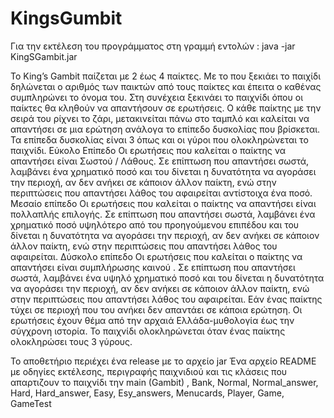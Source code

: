 # KingsGumbit

Για την εκτέλεση του προγράμματος στη γραμμή εντολών  : java -jar KingSGambit.jar

Το King’s Gambit παίζεται με 2 έως 4 παίκτες. Με το που ξεκιάει το παιχίδι δηλώνεται ο αριθμός των παικτών από τους παίκτες και έπειτα ο καθένας συμπληρώνει το όνομα του. Στη συνέχεια ξεκινάει το παιχνίδι όπου οι παίκτες
θα κληθούν να απαντήσουν σε ερωτήσεις. Ο κάθε παίκτης με την σειρά του ρίχνει το ζάρι, μετακινείται πάνω στο ταμπλό και καλείται να απαντήσει σε μια ερώτηση 
ανάλογα το επίπεδο δυσκολίας που βρίσκεται. Τα επίπεδα δυσκολίας είναι 3 όπως και οι γύροι που ολοκληρώνεται το παιχνίδι.
Εύκολο Επίπεδο
Οι ερωτήσεις που καλείται ο παίκτης να απαντήσει είναι Σωστού / Λάθους. Σε επίπτωση που απαντήσει σωστά, λαμβάνει ένα χρηματικό ποσό και του δίνεται
η δυνατότητα να αγοράσει την περιοχή, αν δεν ανήκει σε κάποιον άλλον παίκτη,  ενώ στην περιπτώσεις  που απαντήσει λάθος του αφαιρείται αντίστοιχα ένα ποσό.
Μεσαίο επίπεδο
Οι ερωτήσεις που καλείται ο παίκτης να απαντήσει είναι πολλαπλής επιλογής. Σε επίπτωση που απαντήσει σωστά, λαμβάνει ένα χρηματικό ποσό υψηλότερο από του προηγούμενου επιπέδου 
και του δίνεται η δυνατότητα να αγοράσει την περιοχή, αν δεν ανήκει σε κάποιον άλλον παίκτη,  ενώ στην περιπτώσεις  που απαντήσει λάθος του αφαιρείται.
Δύσκολο επίπεδο
Οι ερωτήσεις που καλείται ο παίκτης να απαντήσει είναι συμπλήρωσης καινού . Σε επίπτωση που απαντήσει σωστά, λαμβάνει ένα υψηλό χρηματικό ποσό και του δίνεται 
η δυνατότητα να αγοράσει την περιοχή, αν δεν ανήκει σε κάποιον άλλον παίκτη,  ενώ στην περιπτώσεις  που απαντήσει λάθος του αφαιρείται.
Εάν ένας παίκτης τύχει σε περιοχή που του ανήκει δεν απαντάει σε κάποια ερώτηση.
Οι ερωτήσεις έχουν  θέμα από την αρχαιά Ελλάδα-μυθολογία έως την σύγχρονη ιστορία.
Το παιχνίδι ολοκληρώνεται όταν ένας παίκτης ολοκληρώσει τους 3 γύρους.

Το αποθετήριο περιέχει ένα release με το αρχείο jar
Ένα αρχείο README με οδηγίες εκτέλεσης, περιγραφής παιχνιδιού
και τις κλάσεις που απαρτιζουν το παιχνίδι την main (Gambit) , Bank, Normal, Normal_answer, Hard, Hard_answer, Easy, Esy_answers, Menucards, Player, Game, GameTest
